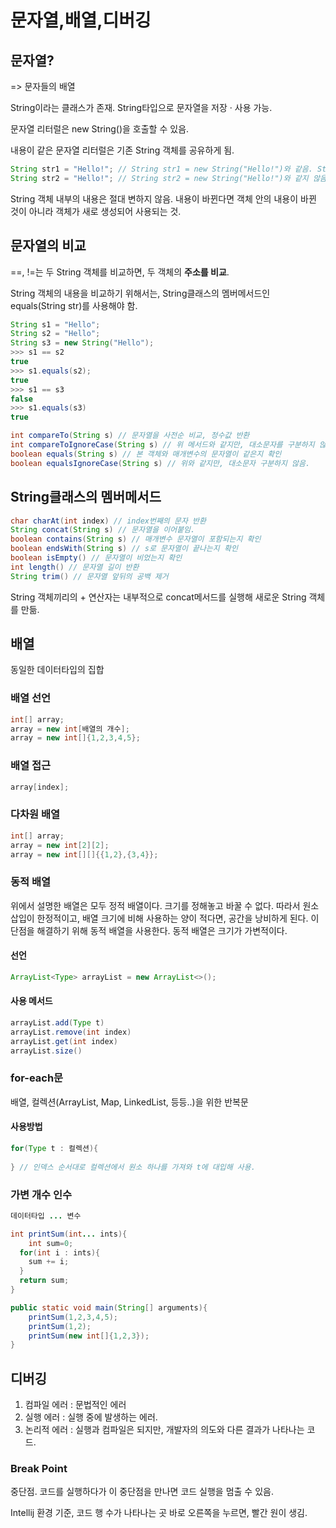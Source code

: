 # 문자열,배열,디버깅



## 문자열?

=> 문자들의 배열

String이라는 클래스가 존재. String타입으로 문자열을 저장 · 사용 가능.

문자열 리터럴은 new String()을 호출할 수 있음.

내용이 같은 문자열 리터럴은 기존 String 객체를 공유하게 됨.

```java
String str1 = "Hello!"; // String str1 = new String("Hello!")와 같음. String 객체생성.
String str2 = "Hello!"; // String str2 = new String("Hello!")와 같지 않음. 이미 생성된 String 객체를 공유해 사용함.
```

String 객체 내부의 내용은 절대 변하지 않음. 내용이 바뀐다면 객체 안의 내용이 바뀐 것이 아니라 객체가 새로 생성되어 사용되는 것.



## 문자열의 비교

==, !=는 두 String 객체를 비교하면, 두 객체의 **주소를 비교**.

String 객체의 내용을 비교하기 위해서는, String클래스의 멤버메서드인 equals(String str)를 사용해야 함.

```java
String s1 = "Hello";
String s2 = "Hello";
String s3 = new String("Hello");
>>> s1 == s2
true
>>> s1.equals(s2);
true
>>> s1 == s3
false
>>> s1.equals(s3)
true
```

```java
int compareTo(String s) // 문자열을 사전순 비교, 정수값 반환
int compareToIgnoreCase(String s) // 위 메서드와 같지만, 대소문자를 구분하지 않음.
boolean equals(String s) // 본 객체와 매개변수의 문자열이 같은지 확인
boolean equalsIgnoreCase(String s) // 위와 같지만, 대소문자 구분하지 않음.
```



## String클래스의 멤버메서드

```java
char charAt(int index) // index번째의 문자 반환
String concat(String s) // 문자열을 이어붙임.
boolean contains(String s) // 매개변수 문자열이 포함되는지 확인
boolean endsWith(String s) // s로 문자열이 끝나는지 확인
boolean isEmpty() // 문자열이 비었는지 확인
int length() // 문자열 길이 반환
String trim() // 문자열 앞뒤의 공백 제거
```

String 객체끼리의 + 연산자는 내부적으로 concat메서드를 실행해 새로운 String 객체를 만듦.



## 배열

동일한 데이터타입의 집합



### 배열 선언

```java
int[] array;
array = new int[배열의 개수];
array = new int[]{1,2,3,4,5};
```



### 배열 접근

```java
array[index];
```



### 다차원 배열

```java
int[] array;
array = new int[2][2];
array = new int[][]{{1,2},{3,4}};
```



### 동적 배열

위에서 설명한 배열은 모두 정적 배열이다. 크기를 정해놓고 바꿀 수 없다. 따라서 원소 삽입이 한정적이고, 배열 크기에 비해 사용하는 양이 적다면, 공간을 낭비하게 된다. 이 단점을 해결하기 위해 동적 배열을 사용한다. 동적 배열은 크기가 가변적이다.



#### 선언

```java
ArrayList<Type> arrayList = new ArrayList<>();
```



#### 사용 메서드

```java
arrayList.add(Type t)
arrayList.remove(int index)
arrayList.get(int index)
arrayList.size()
```



### for-each문

배열, 컬렉션(ArrayList, Map, LinkedList, 등등..)을 위한 반복문



#### 사용방법

```java
for(Type t : 컬렉션){
  
} // 인덱스 순서대로 컬렉션에서 원소 하나를 가져와 t에 대입해 사용.
```



### 가변 개수 인수

```java
데이터타입 ... 변수

int printSum(int... ints){
	int sum=0;
  for(int i : ints){
  	sum += i;
  }
  return sum;
}

public static void main(String[] arguments){
	printSum(1,2,3,4,5);
	printSum(1,2);
	printSum(new int[]{1,2,3});
}
```



## 디버깅

1. 컴파일 에러 : 문법적인 에러
2. 실행 에러 : 실행 중에 발생하는 에러.
3. 논리적 에러 : 실행과 컴파일은 되지만, 개발자의 의도와 다른 결과가 나타나는 코드.



### Break Point

중단점. 코드를 실행하다가 이 중단점을 만나면 코드 실행을 멈출 수 있음.

Intellij 환경 기준, 코드 행 수가 나타나는 곳 바로 오른쪽을 누르면, 빨간 원이 생김.